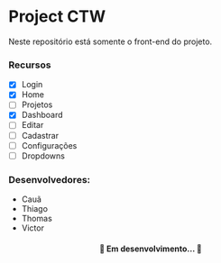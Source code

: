 # Project CTW
Neste repositório está somente o front-end do projeto.

### Recursos

- [x] Login
- [x] Home
- [ ] Projetos
- [x] Dashboard
- [ ] Editar
- [ ] Cadastrar
- [ ] Configurações
- [ ] Dropdowns

### Desenvolvedores:
- Cauã
- Thiago
- Thomas
- Victor

<h4 align="center"> 
	🚧  Em desenvolvimento...  🚧
</h4>





